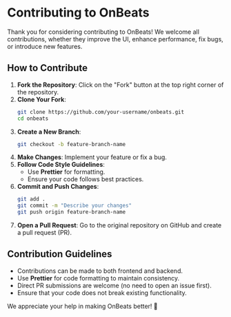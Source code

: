 # Contributing to OnBeats

Thank you for considering contributing to OnBeats! We welcome all contributions, whether they improve the UI, enhance performance, fix bugs, or introduce new features.

## How to Contribute
1. **Fork the Repository**: Click on the "Fork" button at the top right corner of the repository.
2. **Clone Your Fork**:
   ```sh
   git clone https://github.com/your-username/onbeats.git
   cd onbeats
   ```
3. **Create a New Branch**:
   ```sh
   git checkout -b feature-branch-name
   ```
4. **Make Changes**: Implement your feature or fix a bug.
5. **Follow Code Style Guidelines**:
   - Use **Prettier** for formatting.
   - Ensure your code follows best practices.
6. **Commit and Push Changes**:
   ```sh
   git add .
   git commit -m "Describe your changes"
   git push origin feature-branch-name
   ```
7. **Open a Pull Request**: Go to the original repository on GitHub and create a pull request (PR).

## Contribution Guidelines
- Contributions can be made to both frontend and backend.
- Use **Prettier** for code formatting to maintain consistency.
- Direct PR submissions are welcome (no need to open an issue first).
- Ensure that your code does not break existing functionality.

We appreciate your help in making OnBeats better! 🎵

